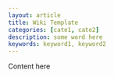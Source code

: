 ```yaml
---
layout: article
title: Wiki Template
categories: [cate1, cate2]
description: some word here
keywords: keyword1, keyword2
---
```


Content here